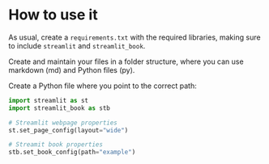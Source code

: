 # How to use it

As usual, create a `requirements.txt` with the required libraries, making sure to include `streamlit` and `streamlit_book`.

Create and maintain your files in a folder structure, where you can use markdown (md) and Python files (py).

Create a Python file where you point to the correct path:

```python
import streamlit as st
import streamlit_book as stb

# Streamlit webpage properties
st.set_page_config(layout="wide")

# Streamit book properties
stb.set_book_config(path="example")
```